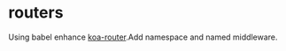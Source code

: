 routers
=================
Using babel enhance [koa-router][1].Add namespace and named middleware.

[1]:https://github.com/alexmingoia/koa-router
